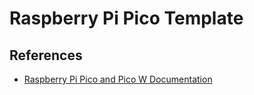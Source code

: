 # Raspberry Pi Pico Template

## References

- [Raspberry Pi Pico and Pico W Documentation](https://www.raspberrypi.com/documentation/microcontrollers/raspberry-pi-pico.html)
